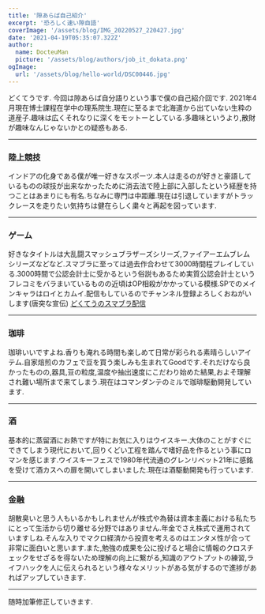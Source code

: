 ```yaml
---
title: '隙あらば自己紹介'
excerpt: '恐ろしく速い隙自語'
coverImage: '/assets/blog/IMG_20220527_220427.jpg'
date: '2021-04-19T05:35:07.322Z'
author:
  name: DocteuMan
  picture: '/assets/blog/authors/job_it_dokata.png'
ogImage:
  url: '/assets/blog/hello-world/DSC00446.jpg'
---
```

どくてうです.
今回は隙あらば自分語りという事で僕の自己紹介回です.
2021年4月現在博士課程在学中の理系院生.現在に至るまで北海道から出ていない生粋の道産子.趣味は広くそれなりに深くをモットーとしている.多趣味というより,散財が趣味なんじゃないかとの疑惑もある.

***
### 陸上競技
インドアの化身である僕が唯一好きなスポーツ.本人は走るのが好きと豪語しているものの球技が出来なかったために消去法で陸上部に入部したという経歴を持つことはあまりにも有名.ちなみに専門は中距離.現在は引退していますがトラックレースを走りたい気持ちは健在らしく粛々と再起を図っています.
***
### ゲーム
好きなタイトルは大乱闘スマッシュブラザーズシリーズ,ファイアーエムブレムシリーズなどなど.スマブラに至っては過去作合わせて3000時間程プレイしている.3000時間で公認会計士に受かるという俗説もあるため実質公認会計士というフレコミをバラまいているものの近頃はOP相殺がかかっている模様.SPでのメインキャラはロイとカムイ.配信もしているのでチャンネル登録よろしくおねがいします(唐突な宣伝)
[どくてうのスマブラ配信](https://www.youtube.com/channel/UCPvQQD5vDxIsUexDc4pl1MA/featured)
***
### 珈琲
珈琲いいですよね.香りも淹れる時間も楽しめて日常が彩られる素晴らしいアイテム.自家焙煎のカフェで豆を買う楽しみも生まれてGoodです.それだけなら良かったものの,器具,豆の粒度,温度や抽出速度にこだわり始めた結果,およそ理解され難い場所まで来てしまう.現在はコマンダンテのミルで珈琲駆動開発しています.
***
### 酒
基本的に蒸留酒にお熱ですが特にお気に入りはウイスキー.大体のことがすぐにできてしまう現代において,回りくどい工程を踏んで嗜好品を作るという事にロマンを感じます.ウイスキーフェスで1980年代流通のグレンリベット21年に感銘を受けて酒カスへの扉を開いてしまいました.現在は酒駆動開発も行っています.
***
### 金融
胡散臭いと思う人もいるかもしれませんが株式や為替は資本主義における私たちにとって生活から切り離せる分野ではありません.年金でさえ株式で運用されていますしね.そんな入りでマクロ経済から投資を考えるのはエンタメ性が合って非常に面白いと思います.また,勉強の成果を公に投げると場合に情報のクロスチェックをせざるを得ないため理解の向上に繋がる,知識のアウトプットの練習,ライフハックを人に伝えられるという様々なメリットがある気がするので進捗があればアップしていきます.

***
随時加筆修正していきます.